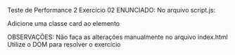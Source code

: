 Teste de Performance 2
Exercício 02
ENUNCIADO:
No arquivo script.js:

Adicione uma classe card ao elemento <div id = “card”>

OBSERVAÇÕES:
Não faça as alterações manualmente no arquivo index.html
Utilize o DOM para resolver o exercício
